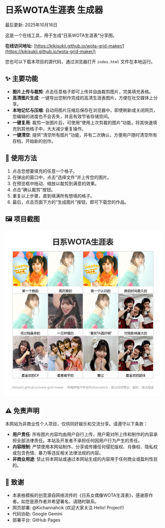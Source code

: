 # 日系WOTA生涯表 生成器

最后更新: 2025年10月16日

这是一个在线工具，用于生成“日系WOTA生涯表”分享图。

**在线访问地址:** [https://kikisukii.github.io/wota-grid-maker/](https://kikisukii.github.io/wota-grid-maker/)

您也可以下载本项目的源代码，通过浏览器打开 `index.html` 文件在本地运行。

## ✨ 主要功能

* **图片上传与裁剪**: 点击任意格子即可上传并自由裁剪图片，完美填充表格。
* **高清图片生成**: 一键导出您制作完成的高清生涯表图片，方便在社交媒体上分享。
* **本地记忆与压缩**: 自动将图片压缩后保存在浏览器中。即使刷新或关闭网页，您编辑的进度也不会丢失，并且有效节省存储空间。
* **一键复用**: 裁剪一张图片后，可使用“使用上次剪裁的图片”功能，将其快速填充到其他格子中，大大减少重复操作。
* **一键清空**: 提供“清空所有图片”功能，并有二次确认，方便用户随时清空所有存档，开始新的创作。

## 🚀 使用方法

1.  点击您想要填充的任意一个格子。
2.  在弹出的窗口中，点击“选择文件”并上传您的图片。
3.  在预览框中拖动、缩放以裁剪到满意的效果。
4.  点击“确认裁剪”按钮。
5.  重复以上步骤，直到填满所有想填的格子。
6.  最后，点击页面下方的“生成图片”按钮，即可下载您的作品。

## 🖼️ 项目截图

![项目截图](https://github.com/kikisukii/wota-grid-maker/blob/assets/%E6%97%A5%E7%B3%BBWOTA%E7%94%9F%E6%B6%AF%E8%A1%A8%E4%BE%8B%E5%9B%BE.png?raw=true)


## ⚠️ 免责声明

本网站为非商业性个人项目，仅供同好娱乐和交流分享。请遵守以下条款：

* **用户责任**: 所有图片内容均由用户自行上传，用户需对所上传和制作的内容承担全部法律责任。本站及开发者不承担任何因用户行为产生的责任。
* **内容限制**: 严禁使用本网站制作、分享或传播任何侵犯版权、肖像权、隐私权或包含色情、暴力等违反相关法律法规的内容。
* **非商业用途**: 禁止将本网站或通过本网站生成的内容用于任何商业或盈利性目的。

## 🙏 致谢

* 本表格模板的创意源自网络流传的《日系女偶像WOTA生涯表》，感谢原作者。如您是原作者并希望署名，请随时联系。
* 网页部署: @Kichannahcik (欢迎大家关注 Hello! Project!)
* 代码协助: Google Gemini
* 部署平台: GitHub Pages

